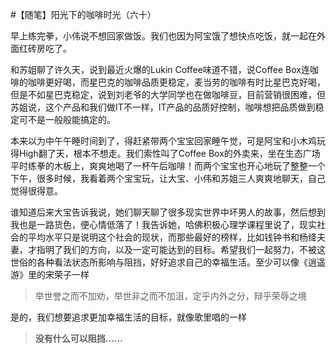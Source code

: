#【随笔】阳光下的咖啡时光（六十）

早上练完拳，小伟说不想回家做饭。我们也因为阿宝饿了想快点吃饭，就一起在外面红砖房吃了。

和苏姐聊了许久天，说到最近火爆的Lukin Coffee味道不错，说Coffee Box连咖啡的咖啡更好喝，而星巴克的咖啡品质更稳定，麦当劳的咖啡有时比星巴克好喝，但是不如星巴克稳定，说到刘老爷的大学同学也在做咖啡豆，目前营销很困难，但苏姐说，这个产品和我们做IT不一样，IT产品的品质好控制，咖啡想把品质做到稳定可不是一般般能搞定的。

本来以为中午午睡时间到了，得赶紧带两个宝宝回家睡午觉，可是阿宝和小木鸡玩得High翻了天，根本不想走。我们索性叫了Coffee Box的外卖来，坐在生态广场平时练拳的木板上，爽爽地喝了一杯午后咖啡！而两个宝宝也开心地玩了整整一个下午，很多时候，我看着两个宝宝玩，让大宝、小伟和苏姐三人爽爽地聊天，自己觉得很得意。

谁知道后来大宝告诉我说，她们聊天聊了很多现实世界中坏男人的故事，然后想到我也是一路货色，便心情低落了！我告诉她，哈佛积极心理学课程里说了，现实社会的平均水平只是说明这个社会的现状，而那些最好的榜样，比如钱钟书和杨绛夫妻，才指明了我们的方向，以及一定可能达到的目标。希望我们一起努力，不被这世俗的各种看法状态所影响与阻挡，好好追求自己的幸福生活。至少可以像《逍遥游》里的宋荣子一样

> 举世誉之而不加劝，举世非之而不加沮，定乎内外之分，辩乎荣辱之境

是的，我们想要追求更加幸福生活的目标，就像歌里唱的一样

> **没有什么可以阻挡......**